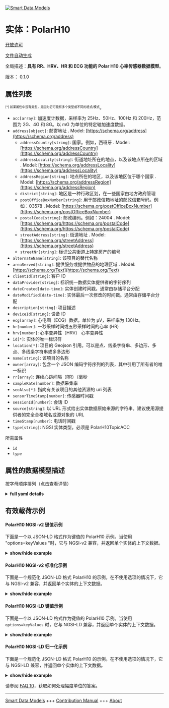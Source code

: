 <!-- 10-Header -->  
[![Smart Data Models](https://smartdatamodels.org/wp-content/uploads/2022/01/SmartDataModels_logo.png "Logo")](https://smartdatamodels.org)  
实体：PolarH10  
===========<!-- /10-Header -->  
<!-- 15-License -->  
[开放许可](https://github.com/smart-data-models//dataModel.Device/blob/master/PolarH10/LICENSE.md)  
[文件自动生成](https://docs.google.com/presentation/d/e/2PACX-1vTs-Ng5dIAwkg91oTTUdt8ua7woBXhPnwavZ0FxgR8BsAI_Ek3C5q97Nd94HS8KhP-r_quD4H0fgyt3/pub?start=false&loop=false&delayms=3000#slide=id.gb715ace035_0_60)  
<!-- /15-License -->  
<!-- 20-Description -->  
全局描述：**具有 RR、HRV、HR 和 ECG 功能的 Polar H10 心率传感器数据模型**。  
版本： 0.1.0  
<!-- /20-Description -->  
<!-- 30-PropertiesList -->  

## 属性列表  

<sup><sub>[*] 如果属性中没有类型，是因为它可能有多个类型或不同的格式/模式</sub></sup>。  
- `acc[array]`: 加速度计数据，采样率为 25Hz、50Hz、100Hz 和 200Hz，范围为 2G、4G 和 8G。以 mG 为单位的特定轴加速度数据。  - `address[object]`: 邮寄地址  . Model: [https://schema.org/address](https://schema.org/address)	- `addressCountry[string]`: 国家。例如，西班牙  . Model: [https://schema.org/addressCountry](https://schema.org/addressCountry)  
	- `addressLocality[string]`: 街道地址所在的地点，以及该地点所在的区域  . Model: [https://schema.org/addressLocality](https://schema.org/addressLocality)  
	- `addressRegion[string]`: 地点所在的地区，以及该地区位于哪个国家  . Model: [https://schema.org/addressRegion](https://schema.org/addressRegion)  
	- `district[string]`: 地区是一种行政区划，在一些国家由地方政府管理    
	- `postOfficeBoxNumber[string]`: 用于邮政信箱地址的邮政信箱号码。例如：03578  . Model: [https://schema.org/postOfficeBoxNumber](https://schema.org/postOfficeBoxNumber)  
	- `postalCode[string]`: 邮政编码。例如：24004  . Model: [https://schema.org/https://schema.org/postalCode](https://schema.org/https://schema.org/postalCode)  
	- `streetAddress[string]`: 街道地址  . Model: [https://schema.org/streetAddress](https://schema.org/streetAddress)  
	- `streetNr[string]`: 标识公共街道上特定房产的编号    
- `alternateName[string]`: 该项目的替代名称  - `areaServed[string]`: 提供服务或提供物品的地理区域  . Model: [https://schema.org/Text](https://schema.org/Text)- `clientId[string]`: 客户 ID  - `dataProvider[string]`: 标识统一数据实体提供者的字符序列  - `dateCreated[date-time]`: 实体创建时间戳。通常由存储平台分配  - `dateModified[date-time]`: 实体最后一次修改的时间戳。通常由存储平台分配  - `description[string]`: 项目描述  - `deviceId[string]`: 设备 ID  - `ecg[array]`: 心电图（ECG）数据，单位为 µV，采样率为 130Hz。  - `hr[number]`: 一秒采样时间或五秒采样时间的心率 (HR)  - `hrv[number]`: 心率变异性（HRV） 心率变异性  - `id[*]`: 实体的唯一标识符  - `location[*]`: 项目的 Geojson 引用。可以是点、线条字符串、多边形、多点、多线条字符串或多多边形  - `name[string]`: 该项目的名称  - `owner[array]`: 包含一个 JSON 编码字符序列的列表，其中引用了所有者的唯一标识  - `rr[array]`: 连续心跳间隔（RR）（毫秒  - `sampleRate[number]`: 数据采集率  - `seeAlso[*]`: 指向有关该项目的其他资源的 uri 列表  - `sensorTimeStamp[number]`: 传感器时间戳  - `sessionId[number]`: 会话 ID  - `source[string]`: 以 URL 形式给出实体数据原始来源的字符串。建议使用源提供者的完全合格域名或源对象的 URL  - `timeStamp[number]`: 电话时间戳  - `type[string]`: NGSI 实体类型。必须是 PolarH10TopicACC  <!-- /30-PropertiesList -->  
<!-- 35-RequiredProperties -->  
所需属性  
- `id`  - `type`  <!-- /35-RequiredProperties -->  
<!-- 40-NotesYaml -->  
<!-- /40-NotesYaml -->  
<!-- 50-DataModelHeader -->  
## 属性的数据模型描述  
按字母顺序排列（点击查看详情）  
<!-- /50-DataModelHeader -->  
<!-- 60-ModelYaml -->  
<details><summary><strong>full yaml details</strong></summary>    
```yaml  
PolarH10:    
  description: A Data Model of Polar H10 Heart Rate Sensor with RR, HRV, HR, and ECG    
  properties:    
    acc:    
      description: Accelerometer data with sample rates of 25Hz, 50Hz, 100Hz and 200Hz and range of 2G, 4G and 8G. Axis specific acceleration data in mG.    
      items:    
        description: Each of the measurement of the accelerometer    
        items:    
          description: Each of the measurement of the accelerometer in the X, Y, Z coordinates    
          type: integer    
          x-ngsi:    
            type: Property    
        maxItems: 3    
        minItems: 3    
        type: array    
        x-ngsi:    
          type: Property    
      maxItems: 36    
      minItems: 36    
      type: array    
      x-ngsi:    
        type: Property    
    address:    
      description: The mailing address    
      properties:    
        addressCountry:    
          description: The country. For example, Spain    
          type: string    
          x-ngsi:    
            model: https://schema.org/addressCountry    
            type: Property    
        addressLocality:    
          description: The locality in which the street address is, and which is in the region    
          type: string    
          x-ngsi:    
            model: https://schema.org/addressLocality    
            type: Property    
        addressRegion:    
          description: The region in which the locality is, and which is in the country    
          type: string    
          x-ngsi:    
            model: https://schema.org/addressRegion    
            type: Property    
        district:    
          description: A district is a type of administrative division that, in some countries, is managed by the local government    
          type: string    
          x-ngsi:    
            type: Property    
        postOfficeBoxNumber:    
          description: The post office box number for PO box addresses. For example, 03578    
          type: string    
          x-ngsi:    
            model: https://schema.org/postOfficeBoxNumber    
            type: Property    
        postalCode:    
          description: The postal code. For example, 24004    
          type: string    
          x-ngsi:    
            model: https://schema.org/https://schema.org/postalCode    
            type: Property    
        streetAddress:    
          description: The street address    
          type: string    
          x-ngsi:    
            model: https://schema.org/streetAddress    
            type: Property    
        streetNr:    
          description: Number identifying a specific property on a public street    
          type: string    
          x-ngsi:    
            type: Property    
      type: object    
      x-ngsi:    
        model: https://schema.org/address    
        type: Property    
    alternateName:    
      description: An alternative name for this item    
      type: string    
      x-ngsi:    
        type: Property    
    areaServed:    
      description: The geographic area where a service or offered item is provided    
      type: string    
      x-ngsi:    
        model: https://schema.org/Text    
        type: Property    
    clientId:    
      description: Client ID    
      type: string    
      x-ngsi:    
        type: Property    
    dataProvider:    
      description: A sequence of characters identifying the provider of the harmonised data entity    
      type: string    
      x-ngsi:    
        type: Property    
    dateCreated:    
      description: Entity creation timestamp. This will usually be allocated by the storage platform    
      format: date-time    
      type: string    
      x-ngsi:    
        type: Property    
    dateModified:    
      description: Timestamp of the last modification of the entity. This will usually be allocated by the storage platform    
      format: date-time    
      type: string    
      x-ngsi:    
        type: Property    
    description:    
      description: A description of this item    
      type: string    
      x-ngsi:    
        type: Property    
    deviceId:    
      description: Device ID    
      type: string    
      x-ngsi:    
        type: Property    
    ecg:    
      description: Electrocardiography (ECG) data in µV with sample rate 130Hz.    
      items:    
        description: Each of the ECG measurements    
        type: integer    
        x-ngsi:    
          type: Property    
      type: array    
      x-ngsi:    
        type: Property    
    hr:    
      description: Heart Rate (HR) with one second sample time or with five second sample time    
      type: number    
      x-ngsi:    
        type: Property    
    hrv:    
      description: Heart Rate Variability (HRV) heart rate variability    
      type: number    
      x-ngsi:    
        type: Property    
    id:    
      anyOf:    
        - description: Identifier format of any NGSI entity    
          maxLength: 256    
          minLength: 1    
          pattern: ^[\w\-\.\{\}\$\+\*\[\]`|~^@!,:\\]+$    
          type: string    
          x-ngsi:    
            type: Property    
        - description: Identifier format of any NGSI entity    
          format: uri    
          type: string    
          x-ngsi:    
            type: Property    
      description: Unique identifier of the entity    
      x-ngsi:    
        type: Relationship    
    location:    
      description: Geojson reference to the item. It can be Point, LineString, Polygon, MultiPoint, MultiLineString or MultiPolygon    
      oneOf:    
        - description: Geojson reference to the item. Point    
          properties:    
            bbox:    
              description: BBox of the  Point    
              items:    
                type: number    
              minItems: 4    
              type: array    
              x-ngsi:    
                type: Property    
            coordinates:    
              description: Coordinates of the Point    
              items:    
                type: number    
              minItems: 2    
              type: array    
              x-ngsi:    
                type: Property    
            type:    
              enum:    
                - Point    
              type: string    
          required:    
            - type    
            - coordinates    
          title: GeoJSON Point    
          type: object    
          x-ngsi:    
            type: GeoProperty    
        - description: Geojson reference to the item. LineString    
          properties:    
            bbox:    
              description: BBox coordinates of the LineString    
              items:    
                type: number    
              minItems: 4    
              type: array    
              x-ngsi:    
                type: Property    
            coordinates:    
              description: Coordinates of the LineString    
              items:    
                items:    
                  type: number    
                minItems: 2    
                type: array    
              minItems: 2    
              type: array    
              x-ngsi:    
                type: Property    
            type:    
              enum:    
                - LineString    
              type: string    
          required:    
            - type    
            - coordinates    
          title: GeoJSON LineString    
          type: object    
          x-ngsi:    
            type: GeoProperty    
        - description: Geojson reference to the item. Polygon    
          properties:    
            bbox:    
              description: BBox coordinates of the Polygon    
              items:    
                type: number    
              minItems: 4    
              type: array    
              x-ngsi:    
                type: Property    
            coordinates:    
              description: Coordinates of the Polygon    
              items:    
                items:    
                  items:    
                    type: number    
                  minItems: 2    
                  type: array    
                minItems: 4    
                type: array    
              type: array    
              x-ngsi:    
                type: Property    
            type:    
              enum:    
                - Polygon    
              type: string    
          required:    
            - type    
            - coordinates    
          title: GeoJSON Polygon    
          type: object    
          x-ngsi:    
            type: GeoProperty    
        - description: Geojson reference to the item. MultiPoint    
          properties:    
            bbox:    
              description: BBox coordinates of the LineString    
              items:    
                type: number    
              minItems: 4    
              type: array    
              x-ngsi:    
                type: Property    
            coordinates:    
              description: Coordinates of the MulitPoint    
              items:    
                items:    
                  type: number    
                minItems: 2    
                type: array    
              type: array    
              x-ngsi:    
                type: Property    
            type:    
              enum:    
                - MultiPoint    
              type: string    
          required:    
            - type    
            - coordinates    
          title: GeoJSON MultiPoint    
          type: object    
          x-ngsi:    
            type: GeoProperty    
        - description: Geojson reference to the item. MultiLineString    
          properties:    
            bbox:    
              description: BBox coordinates of the LineString    
              items:    
                type: number    
              minItems: 4    
              type: array    
              x-ngsi:    
                type: Property    
            coordinates:    
              description: Coordinates of the MultiLineString    
              items:    
                items:    
                  items:    
                    type: number    
                  minItems: 2    
                  type: array    
                minItems: 2    
                type: array    
              type: array    
              x-ngsi:    
                type: Property    
            type:    
              enum:    
                - MultiLineString    
              type: string    
          required:    
            - type    
            - coordinates    
          title: GeoJSON MultiLineString    
          type: object    
          x-ngsi:    
            type: GeoProperty    
        - description: Geojson reference to the item. MultiLineString    
          properties:    
            bbox:    
              items:    
                type: number    
              minItems: 4    
              type: array    
            coordinates:    
              description: Coordinates of the MultiPolygon    
              items:    
                items:    
                  items:    
                    items:    
                      type: number    
                    minItems: 2    
                    type: array    
                  minItems: 4    
                  type: array    
                type: array    
              type: array    
              x-ngsi:    
                type: Property    
            type:    
              enum:    
                - MultiPolygon    
              type: string    
          required:    
            - type    
            - coordinates    
          title: GeoJSON MultiPolygon    
          type: object    
          x-ngsi:    
            type: GeoProperty    
      x-ngsi:    
        type: GeoProperty    
    name:    
      description: The name of this item    
      type: string    
      x-ngsi:    
        type: Property    
    owner:    
      description: A List containing a JSON encoded sequence of characters referencing the unique Ids of the owner(s)    
      items:    
        anyOf:    
          - description: Identifier format of any NGSI entity    
            maxLength: 256    
            minLength: 1    
            pattern: ^[\w\-\.\{\}\$\+\*\[\]`|~^@!,:\\]+$    
            type: string    
            x-ngsi:    
              type: Property    
          - description: Identifier format of any NGSI entity    
            format: uri    
            type: string    
            x-ngsi:    
              type: Property    
        description: Unique identifier of the entity    
        x-ngsi:    
          type: Relationship    
      type: array    
      x-ngsi:    
        type: Property    
    rr:    
      description: Intervals between successive heartbeats (RR) in ms    
      items:    
        description: Each of the measurements of the RR    
        type: integer    
        x-ngsi:    
          type: Property    
      type: array    
      x-ngsi:    
        type: Property    
    sampleRate:    
      description: Data acquisition rate    
      type: number    
      x-ngsi:    
        type: Property    
    seeAlso:    
      description: list of uri pointing to additional resources about the item    
      oneOf:    
        - items:    
            format: uri    
            type: string    
          minItems: 1    
          type: array    
        - format: uri    
          type: string    
      x-ngsi:    
        type: Property    
    sensorTimeStamp:    
      description: Sensor Timestamp    
      type: number    
      x-ngsi:    
        type: Property    
    sessionId:    
      description: Session ID    
      type: number    
      x-ngsi:    
        type: Property    
    source:    
      description: A sequence of characters giving the original source of the entity data as a URL. Recommended to be the fully qualified domain name of the source provider, or the URL to the source object    
      type: string    
      x-ngsi:    
        type: Property    
    timeStamp:    
      description: Phone Timestamp    
      type: number    
      x-ngsi:    
        type: Property    
    type:    
      description: NGSI entity type. It has to be PolarH10TopicACC    
      enum:    
        - PolarH10    
      type: string    
      x-ngsi:    
        type: Property    
  required:    
    - type    
    - id    
  type: object    
  x-derived-from: ''    
  x-disclaimer: Redistribution and use in source and binary forms, with or without modification, are permitted  provided that the license conditions are met. Copyleft (c) 2025 Contributors to Smart Data Models Program    
  x-license-url: https://github.com/smart-data-models/dataModel.Device/blob/master/PolarH10/LICENSE.md    
  x-model-schema: https://github.com/smart-data-models/dataModel.Device/tree/master/PolarH10/schema.json    
  x-model-tags: P2CODE    
  x-version: 0.1.0    
```  
</details>    
<!-- /60-ModelYaml -->  
<!-- 70-MiddleNotes -->  
<!-- /70-MiddleNotes -->  
<!-- 80-Examples -->  
## 有效载荷示例  
#### PolarH10 NGSI-v2 键值示例  
下面是一个以 JSON-LD 格式作为键值的 PolarH10 示例。当使用 "options=keyValues "时，它与 NGSI-v2 兼容，并返回单个实体的上下文数据。  
<details><summary><strong>show/hide example</strong></summary>    
```json  
{  
  "id": "urn:ngsi-ld:PolarH10:47542370",  
  "type": "PolarH10",  
  "clientId": "user123",  
  "deviceId": "polar-h10-001",  
  "sessionId": 12345,  
  "sampleRate": 100,  
  "timeStamp": 1656633600,  
  "sensorTimeStamp": 1656633601,  
  "acc": [  
    [ 10, 20, 30 ],  
    [ 11, 21, 31 ],  
    [ 12, 22, 32 ],  
    [ 10, 20, 30 ],  
    [ 11, 21, 31 ],  
    [ 12, 22, 32 ],  
    [ 10, 20, 30 ],  
    [ 11, 21, 31 ],  
    [ 12, 22, 32 ],  
    [ 10, 20, 30 ],  
    [ 11, 21, 31 ],  
    [ 12, 22, 32 ],  
    [ 10, 20, 30 ],  
    [ 11, 21, 31 ],  
    [ 12, 22, 32 ],  
    [ 10, 20, 30 ],  
    [ 11, 21, 31 ],  
    [ 12, 22, 32 ],  
    [ 10, 20, 30 ],  
    [ 11, 21, 31 ],  
    [ 12, 22, 32 ],  
    [ 10, 20, 30 ],  
    [ 11, 21, 31 ],  
    [ 12, 22, 32 ],  
    [ 10, 20, 30 ],  
    [ 11, 21, 31 ],  
    [ 12, 22, 32 ],  
    [ 10, 20, 30 ],  
    [ 11, 21, 31 ],  
    [ 12, 22, 32 ],  
    [ 10, 20, 30 ],  
    [ 11, 21, 31 ],  
    [ 10, 20, 30 ],  
    [ 11, 21, 31 ],  
    [ 12, 22, 32 ],  
    [ 12, 22, 32 ]  
  ],  
  "hr": 75,  
  "hrv": 50.5,  
  "rr": [  
    800,  
    810,  
    820,  
    830,  
    840,  
    850,  
    860,  
    870,  
    880,  
    890  
  ],  
  "ecg": [  
    104,  
    116,  
    116,  
    111,  
    111,  
    92,  
    72,  
    194,  
    478,  
    733,  
    687,  
    199,  
    -267,  
    -153,  
    126,  
    94,  
    41,  
    99,  
    99,  
    97,  
    128,  
    128,  
    133,  
    145,  
    131,  
    138,  
    179,  
    191,  
    179,  
    196,  
    223,  
    216,  
    235,  
    276,  
    289,  
    296,  
    313,  
    303,  
    315,  
    354,  
    352,  
    327,  
    306,  
    264,  
    213,  
    177,  
    140,  
    102,  
    65,  
    41,  
    29,  
    29,  
    41,  
    53,  
    51,  
    38,  
    41,  
    53,  
    63,  
    75,  
    94,  
    89,  
    65,  
    68,  
    85,  
    80,  
    87,  
    99,  
    89,  
    89,  
    109,  
    109,  
    92  
  ]  
}  
```  
</details>  
#### PolarH10 NGSI-v2 标准化示例  
下面是一个规范化 JSON-LD 格式 PolarH10 的示例。在不使用选项的情况下，它与 NGSI-v2 兼容，并返回单个实体的上下文数据。  
<details><summary><strong>show/hide example</strong></summary>    
```json  
{  
    "id": "urn:ngsi-ld:PolarH10:47542370",  
    "type": "PolarH10",  
    "clientId": {  
        "type": "Text",  
        "value": "user123"  
    },  
    "deviceId": {  
        "type": "Text",  
        "value": "polar-h10-001"  
    },  
    "sessionId": {  
        "type": "Number",  
        "value": 12345  
    },  
    "sampleRate": {  
        "type": "Number",  
        "value": 100  
    },  
    "timeStamp": {  
        "type": "Number",  
        "value": 1656633600  
    },  
    "sensorTimeStamp": {  
        "type": "Number",  
        "value": 1656633601  
    },  
    "acc": {  
        "type": "Array",  
        "value": [  
            [ 10, 20, 30 ],  
            [ 11, 21, 31 ],  
            [ 12, 22, 32 ],  
            [ 10, 20, 30 ],  
            [ 11, 21, 31 ],  
            [ 12, 22, 32 ],  
            [ 10, 20, 30 ],  
            [ 11, 21, 31 ],  
            [ 12, 22, 32 ],  
            [ 10, 20, 30 ],  
            [ 11, 21, 31 ],  
            [ 12, 22, 32 ],  
            [ 10, 20, 30 ],  
            [ 11, 21, 31 ],  
            [ 12, 22, 32 ],  
            [ 10, 20, 30 ],  
            [ 11, 21, 31 ],  
            [ 12, 22, 32 ],  
            [ 10, 20, 30 ],  
            [ 11, 21, 31 ],  
            [ 12, 22, 32 ],  
            [ 10, 20, 30 ],  
            [ 11, 21, 31 ],  
            [ 12, 22, 32 ],  
            [ 10, 20, 30 ],  
            [ 11, 21, 31 ],  
            [ 12, 22, 32 ],  
            [ 10, 20, 30 ],  
            [ 11, 21, 31 ],  
            [ 12, 22, 32 ],  
            [ 10, 20, 30 ],  
            [ 11, 21, 31 ],  
            [ 10, 20, 30 ],  
            [ 11, 21, 31 ],  
            [ 12, 22, 32 ],  
            [ 12, 22, 32 ]  
        ]  
    },  
    "hr": {  
        "type": "Number",  
        "value": 75.5  
    },  
    "hrv": {  
        "type": "Number",  
        "value": 50  
    },  
    "rr": {  
        "type": "Array",  
        "value": [  
            800,  
            810,  
            820,  
            830,  
            840,  
            850,  
            860,  
            870,  
            880,  
            890  
        ]  
    },  
    "ecg": {  
        "type": "Array",  
        "value": [  
            104,  
            116,  
            116,  
            111,  
            111,  
            92,  
            72,  
            194,  
            478,  
            733,  
            687,  
            199,  
            -267,  
            -153,  
            126,  
            94,  
            41,  
            99,  
            99,  
            97,  
            128,  
            128,  
            133,  
            145,  
            131,  
            138,  
            179,  
            191,  
            179,  
            196,  
            223,  
            216,  
            235,  
            276,  
            289,  
            296,  
            313,  
            303,  
            315,  
            354,  
            352,  
            327,  
            306,  
            264,  
            213,  
            177,  
            140,  
            102,  
            65,  
            41,  
            29,  
            29,  
            41,  
            53,  
            51,  
            38,  
            41,  
            53,  
            63,  
            75,  
            94,  
            89,  
            65,  
            68,  
            85,  
            80,  
            87,  
            99,  
            89,  
            89,  
            109,  
            109,  
            92  
        ]  
    }  
}  
```  
</details>  
#### PolarH10 NGSI-LD 键值示例  
下面是一个以 JSON-LD 格式作为键值的 PolarH10 示例。当使用 `options=keyValues` 时，它与 NGSI-LD 兼容，并返回单个实体的上下文数据。  
<details><summary><strong>show/hide example</strong></summary>    
```json  
{  
  "id": "urn:ngsi-ld:PolarH10:47542370",  
  "type": "PolarH10",  
  "clientId": "user123",  
  "deviceId": "polar-h10-001",  
  "sessionId": 12345,  
  "sampleRate": 100,  
  "timeStamp": 1656633600,  
  "sensorTimeStamp": 1656633601,  
  "acc": [  
    [ 10, 20, 30 ],  
    [ 11, 21, 31 ],  
    [ 12, 22, 32 ],  
    [ 10, 20, 30 ],  
    [ 11, 21, 31 ],  
    [ 12, 22, 32 ],  
    [ 10, 20, 30 ],  
    [ 11, 21, 31 ],  
    [ 12, 22, 32 ],  
    [ 10, 20, 30 ],  
    [ 11, 21, 31 ],  
    [ 12, 22, 32 ],  
    [ 10, 20, 30 ],  
    [ 11, 21, 31 ],  
    [ 12, 22, 32 ],  
    [ 10, 20, 30 ],  
    [ 11, 21, 31 ],  
    [ 12, 22, 32 ],  
    [ 10, 20, 30 ],  
    [ 11, 21, 31 ],  
    [ 12, 22, 32 ],  
    [ 10, 20, 30 ],  
    [ 11, 21, 31 ],  
    [ 12, 22, 32 ],  
    [ 10, 20, 30 ],  
    [ 11, 21, 31 ],  
    [ 12, 22, 32 ],  
    [ 10, 20, 30 ],  
    [ 11, 21, 31 ],  
    [ 12, 22, 32 ],  
    [ 10, 20, 30 ],  
    [ 11, 21, 31 ],  
    [ 10, 20, 30 ],  
    [ 11, 21, 31 ],  
    [ 12, 22, 32 ],  
    [ 12, 22, 32 ]  
  ],  
  "hr": 75,  
  "hrv": 50.5,  
  "rr": [  
    800,  
    810,  
    820,  
    830,  
    840,  
    850,  
    860,  
    870,  
    880,  
    890  
  ],  
  "ecg": [  
    104,  
    116,  
    116,  
    111,  
    111,  
    92,  
    72,  
    194,  
    478,  
    733,  
    687,  
    199,  
    -267,  
    -153,  
    126,  
    94,  
    41,  
    99,  
    99,  
    97,  
    128,  
    128,  
    133,  
    145,  
    131,  
    138,  
    179,  
    191,  
    179,  
    196,  
    223,  
    216,  
    235,  
    276,  
    289,  
    296,  
    313,  
    303,  
    315,  
    354,  
    352,  
    327,  
    306,  
    264,  
    213,  
    177,  
    140,  
    102,  
    65,  
    41,  
    29,  
    29,  
    41,  
    53,  
    51,  
    38,  
    41,  
    53,  
    63,  
    75,  
    94,  
    89,  
    65,  
    68,  
    85,  
    80,  
    87,  
    99,  
    89,  
    89,  
    109,  
    109,  
    92  
  ],  
  "@context": [  
    "https://raw.githubusercontent.com/smart-data-models/dataModel.Device/refs/heads/master/context.jsonld"  
  ]  
}  
```  
</details>  
#### PolarH10 NGSI-LD 归一化示例  
下面是一个规范化 JSON-LD 格式 PolarH10 的示例。在不使用选项的情况下，它与 NGSI-LD 兼容，并返回单个实体的上下文数据。  
<details><summary><strong>show/hide example</strong></summary>    
```json  
{  
    "id": "urn:ngsi-ld:PolarH10:47542370",  
    "type": "PolarH10",  
    "clientId": {  
        "type": "Property",  
        "value": "user123"  
    },  
    "deviceId": {  
        "type": "Property",  
        "value": "polar-h10-001"  
    },  
    "sessionId": {  
        "type": "Property",  
        "value": 12345  
    },  
    "sampleRate": {  
        "type": "Property",  
        "value": 100  
    },  
    "timeStamp": {  
        "type": "Property",  
        "value": 1656633600  
    },  
    "sensorTimeStamp": {  
        "type": "Property",  
        "value": 1656633601  
    },  
    "acc": {  
        "type": "Property",  
        "value": [  
            [ 10, 20, 30 ],  
            [ 11, 21, 31 ],  
            [ 12, 22, 32 ],  
            [ 10, 20, 30 ],  
            [ 11, 21, 31 ],  
            [ 12, 22, 32 ],  
            [ 10, 20, 30 ],  
            [ 11, 21, 31 ],  
            [ 12, 22, 32 ],  
            [ 10, 20, 30 ],  
            [ 11, 21, 31 ],  
            [ 12, 22, 32 ],  
            [ 10, 20, 30 ],  
            [ 11, 21, 31 ],  
            [ 12, 22, 32 ],  
            [ 10, 20, 30 ],  
            [ 11, 21, 31 ],  
            [ 12, 22, 32 ],  
            [ 10, 20, 30 ],  
            [ 11, 21, 31 ],  
            [ 12, 22, 32 ],  
            [ 10, 20, 30 ],  
            [ 11, 21, 31 ],  
            [ 12, 22, 32 ],  
            [ 10, 20, 30 ],  
            [ 11, 21, 31 ],  
            [ 12, 22, 32 ],  
            [ 10, 20, 30 ],  
            [ 11, 21, 31 ],  
            [ 12, 22, 32 ],  
            [ 10, 20, 30 ],  
            [ 11, 21, 31 ],  
            [ 10, 20, 30 ],  
            [ 11, 21, 31 ],  
            [ 12, 22, 32 ],  
            [ 12, 22, 32 ]  
        ]  
    },  
    "hr": {  
        "type": "Property",  
        "value": 75.5  
    },  
    "hrv": {  
        "type": "Property",  
        "value": 50  
    },  
    "rr": {  
        "type": "Property",  
        "value": [  
            800,  
            810,  
            820,  
            830,  
            840,  
            850,  
            860,  
            870,  
            880,  
            890  
        ]  
    },  
    "ecg": {  
        "type": "Property",  
        "value": [  
            104,  
            116,  
            116,  
            111,  
            111,  
            92,  
            72,  
            194,  
            478,  
            733,  
            687,  
            199,  
            -267,  
            -153,  
            126,  
            94,  
            41,  
            99,  
            99,  
            97,  
            128,  
            128,  
            133,  
            145,  
            131,  
            138,  
            179,  
            191,  
            179,  
            196,  
            223,  
            216,  
            235,  
            276,  
            289,  
            296,  
            313,  
            303,  
            315,  
            354,  
            352,  
            327,  
            306,  
            264,  
            213,  
            177,  
            140,  
            102,  
            65,  
            41,  
            29,  
            29,  
            41,  
            53,  
            51,  
            38,  
            41,  
            53,  
            63,  
            75,  
            94,  
            89,  
            65,  
            68,  
            85,  
            80,  
            87,  
            99,  
            89,  
            89,  
            109,  
            109,  
            92  
        ]  
    },  
    "@context": [  
        "https://raw.githubusercontent.com/smart-data-models/dataModel.Device/refs/heads/master/context.jsonld"  
    ]  
}  
```  
</details><!-- /80-Examples -->  
<!-- 90-FooterNotes -->  
<!-- /90-FooterNotes -->  
<!-- 95-Units -->  
请参阅 [FAQ 10](https://smartdatamodels.org/index.php/faqs/)，获取如何处理幅度单位的答案。  
<!-- /95-Units -->  
<!-- 97-LastFooter -->  
---  
[Smart Data Models](https://smartdatamodels.org) +++ [Contribution Manual](https://bit.ly/contribution_manual) +++ [About](https://bit.ly/Introduction_SDM)<!-- /97-LastFooter -->  
